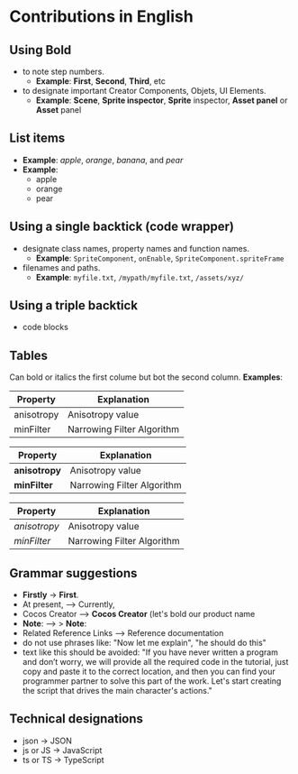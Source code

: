 # Contributions in English

## Using Bold

- to note step numbers.
  - __Example__: __First__, __Second__, __Third__, etc
- to designate important Creator Components, Objets, UI Elements.
  - __Example__: __Scene__, __Sprite inspector__, __Sprite__ inspector, __Asset panel__ or __Asset__ panel

## List items

- __Example__: *apple*, *orange*, *banana*, and *pear*
- __Example__:
  - apple
  - orange
  - pear

## Using a single backtick (code wrapper)

- designate class names, property names and function names.
  - __Example__: `SpriteComponent`, `onEnable`, `SpriteComponent.spriteFrame`
- filenames and paths.
  - __Example__: `myfile.txt`, `/mypath/myfile.txt`, `/assets/xyz/`

## Using a triple backtick

- code blocks

## Tables

Can bold or italics the first colume but bot the second column. __Examples__:

| Property | Explanation |
| --- | --- |
| anisotropy | Anisotropy value |
| minFilter | Narrowing Filter Algorithm |

| Property | Explanation |
| --- | --- |
| **anisotropy** | Anisotropy value |
| **minFilter** | Narrowing Filter Algorithm |

| Property | Explanation |
| --- | --- |
| *anisotropy* | Anisotropy value |
| *minFilter* | Narrowing Filter Algorithm |

## Grammar suggestions

- __Firstly__ ->  __First__.
- At present, —> Currently,
- Cocos Creator —> __Cocos Creator__ (let's bold our product name
- **Note**: —> > **Note**:
- Related Reference Links —> Reference documentation
- do not use phrases like: "Now let me explain", "he should do this"
- text like this should be avoided: "If you have never written a program and don’t worry, we will provide all the required code in the tutorial, just copy and paste it to the correct location, and then you can find your programmer partner to solve this part of the work. Let's start creating the script that drives the main character's actions."

## Technical designations

- json -> JSON
- js or JS -> JavaScript
- ts or TS -> TypeScript
